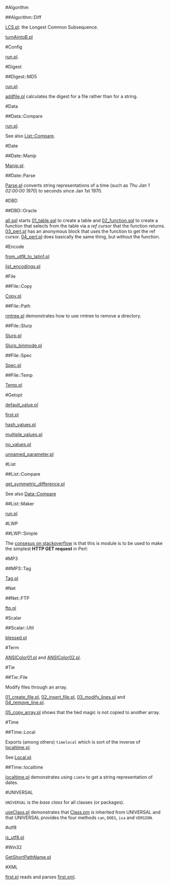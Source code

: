 #Algorithm

##Algorithm::Diff

[LCS.pl](https://raw.github.com/ReneNyffenegger/development_misc/master/perl/cpan/Algorithm/Diff/LCS.pl): the Longest Common Subsequence.

[turnAintoB.pl](https://raw.github.com/ReneNyffenegger/development_misc/master/perl/cpan/Algorithm/Diff/turnAintoB.pl)

#Config

[run.pl](https://raw.github.com/ReneNyffenegger/development_misc/master/perl/cpan/Config/run.pl).

#Digest

##Digest::MD5

[run.pl](https://raw.github.com/ReneNyffenegger/development_misc/master/perl/cpan/Digest/MD5/run.pl).

[addfile.pl](https://raw.github.com/ReneNyffenegger/development_misc/master/perl/cpan/Digest/MD5/addfile.pl) calculates the digest for a file rather than for a string.

#Data

##Data::Compare

[run.pl](https://raw.github.com/ReneNyffenegger/development_misc/master/perl/cpan/Data/Compare/run.pl).

See also [List::Compare](https://github.com/ReneNyffenegger/development_misc/tree/master/perl/cpan/List/Compare).

#Date

##Date::Manip

[Manip.pl](https://raw.github.com/ReneNyffenegger/development_misc/master/perl/cpan/Date/Manip.pl). 

##Date::Parse

[Parse.pl](https://raw.github.com/ReneNyffenegger/development_misc/master/perl/cpan/Date/Parse.pl) converts
string representations of a time (such as *Thu Jan  1 02:00:00 1970*) to seconds since Jan 1st 1970.

#DBD

##DBD::Oracle

[all.sql](https://raw.github.com/ReneNyffenegger/development_misc/master/perl/cpan/DBD/Oracle/ref_cursor/all.sql) starts
[01_table.sql](https://raw.github.com/ReneNyffenegger/development_misc/master/perl/cpan/DBD/Oracle/ref_cursor/01_table.sql) to create a table and
[02_function.sql](https://raw.github.com/ReneNyffenegger/development_misc/master/perl/cpan/DBD/Oracle/ref_cursor/02_function.sql) to create a function that
selects from the table via a *ref cursor* that the function returns.
[03_perl.pl](https://raw.github.com/ReneNyffenegger/development_misc/master/perl/cpan/DBD/Oracle/ref_cursor/03_perl.pl) has an anonymous block that
uses the function to get the ref cursor.
[04_perl.pl](https://raw.github.com/ReneNyffenegger/development_misc/master/perl/cpan/DBD/Oracle/ref_cursor/04_perl.pl) does basically the same thing, but
without the function.


#Encode

[from_utf8_to_latin1.pl](https://raw.github.com/ReneNyffenegger/development_misc/master/perl/cpan/File/Encode/from_utf8_to_latin1.pl)

[list_encodings.pl](https://raw.github.com/ReneNyffenegger/development_misc/master/perl/cpan/File/Encode/list_encodings.pl)

#File

##File::Copy

[Copy.pl](https://raw.github.com/ReneNyffenegger/development_misc/master/perl/cpan/File/Copy/Copy.pl)

##File::Path

[rmtree.pl](https://raw.github.com/ReneNyffenegger/development_misc/master/perl/cpan/File/Path/rmtree.pl) demonstrates how to use rmtree to
remove a directory.

##File::Slurp

[Slurp.pl](https://raw.github.com/ReneNyffenegger/development_misc/master/perl/cpan/File/Slurp/Slurp.pl)

[Slurp_binmode.pl](https://raw.github.com/ReneNyffenegger/development_misc/master/perl/cpan/File/Slurp/Slurp_binmode.pl)

##File::Spec

[Spec.pl](https://raw.github.com/ReneNyffenegger/development_misc/master/perl/cpan/File/Spec/Spec.pl)

##File::Temp

[Temp.pl](https://raw.github.com/ReneNyffenegger/development_misc/master/perl/cpan/File/Temp/Temp.pl)

#Getopt


[default_value.pl](https://raw.github.com/ReneNyffenegger/development_misc/master/perl/cpan/Getopt/Long/default_value.pl)

[first.pl](https://raw.github.com/ReneNyffenegger/development_misc/master/perl/cpan/Getopt/Long/first.pl)

[hash_values.pl](https://raw.github.com/ReneNyffenegger/development_misc/master/perl/cpan/Getopt/Long/hash_values.pl)

[multiple_values.pl](https://raw.github.com/ReneNyffenegger/development_misc/master/perl/cpan/Getopt/Long/multiple_values.pl)

[no_values.pl](https://raw.github.com/ReneNyffenegger/development_misc/master/perl/cpan/Getopt/Long/no_values.pl)

[unnamed_parameter.pl](https://raw.github.com/ReneNyffenegger/development_misc/master/perl/cpan/Getopt/Long/unnamed_parameter.pl)

#List

##List::Compare

[get_symmetric_difference.pl](https://raw.github.com/ReneNyffenegger/development_misc/master/perl/cpan/List/Compare/get_symmetric_difference.pl)

See also [Data::Compare](https://github.com/ReneNyffenegger/development_misc/tree/master/perl/cpan/Data/Compare)

##List::Maker

[run.pl](https://raw.github.com/ReneNyffenegger/development_misc/master/perl/cpan/List/Maker/run.pl)

#LWP

##LWP::Simple

The [consesus on stackoverflow](http://stackoverflow.com/questions/134858/whats-the-simplest-way-to-make-a-http-get-request-in-perl) is that
this is module is to be used to make the simplest **HTTP GET request** in Perl: 

#MP3

##MP3::Tag

[Tag.pl](https://raw.github.com/ReneNyffenegger/development_misc/master/perl/cpan/MP3/Tag/Tag.pl)

#Net

##Net::FTP

[ftp.pl](https://raw.github.com/ReneNyffenegger/development_misc/master/perl/cpan/Net/FTP/ftp.pl)

#Scalar

##Scalar::Util

[blessed.pl](https://raw.github.com/ReneNyffenegger/development_misc/master/perl/cpan/Scalar/Util/blessed.pl)

#Term

[ANSIColor01.pl](https://raw.github.com/ReneNyffenegger/development_misc/master/perl/cpan/Term/ANSIColor.01.pl) and
[ANSIColor02.pl](https://raw.github.com/ReneNyffenegger/development_misc/master/perl/cpan/Term/ANSIColor.02.pl). 

#Tie

##Tie::File

Modify files through an array.

[01_create_file.pl](https://raw.github.com/ReneNyffenegger/development_misc/master/perl/cpan/Tie/File/01_create_file.pl),
[02_insert_file.pl](https://raw.github.com/ReneNyffenegger/development_misc/master/perl/cpan/Tie/File/02_insert_lines.pl),
[03_modify_lines.pl](https://raw.github.com/ReneNyffenegger/development_misc/master/perl/cpan/Tie/File/03_modify_lines.pl) and
[04_remove_line.pl](https://raw.github.com/ReneNyffenegger/development_misc/master/perl/cpan/Tie/File/04_remove_line.pl).

[05_copy_array.pl](https://raw.github.com/ReneNyffenegger/development_misc/master/perl/cpan/Tie/File/05_copy_array.pl) shows that the tied magic
is not copied to another array.

#Time

##Time::Local

Exports (among others) `timelocal` which is sort of the inverse of
[localtime.pl](https://raw.github.com/ReneNyffenegger/development_misc/master/perl/language/functions/localtime.pl).

See [Local.pl](https://raw.github.com/ReneNyffenegger/development_misc/master/perl/cpan/Time/Local.pl).

##Time::localtime

[localtime.pl](https://raw.github.com/ReneNyffenegger/development_misc/master/perl/language/Time/localtime.pl) demonstrates
using `cimte` to get a string representation of dates.


#UNIVERSAL

`UNIVERSAL` is the *base class* for all classes (or packages).

[useClass.pl](https://raw.github.com/ReneNyffenegger/development_misc/master/perl/cpan/UNIVERSAL/useClass.pl) demonstrates that 
[Class.pm](https://raw.github.com/ReneNyffenegger/development_misc/master/perl/cpan/UNIVERSAL/Class.pm) is inherited from UNIVERSAL and
that UNIVERSAL provides the four methods `can`, `DOES`, `isa` and `VERSION`.


#utf8

[is_utf8.pl](https://raw.github.com/ReneNyffenegger/development_misc/master/perl/cpan/utf8/is_utf8.pl)

#Win32

[GetShortPathName.pl](https://raw.github.com/ReneNyffenegger/development_misc/master/perl/cpan/Win32/GetShortPathName.pl)

#XML

[first.pl](https://raw.github.com/ReneNyffenegger/development_misc/master/perl/cpan/XML/Parser/first.pl) reads and parses
[first.xml](https://raw.github.com/ReneNyffenegger/development_misc/master/perl/cpan/XML/Parser/first.xml).
